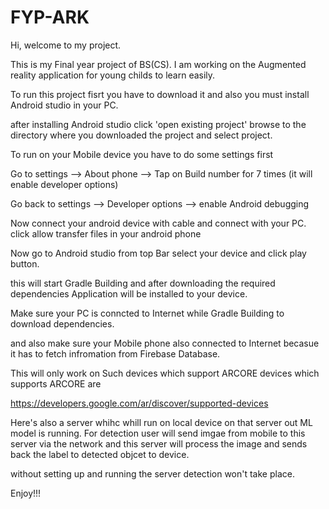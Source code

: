 # FYP-ARK

Hi, welcome to my project.

This is my Final year project of BS(CS). I am working on the Augmented reality application for young childs to learn easily.

To run this project fisrt you have to download it and also you must install Android studio in your PC.

after installing Android studio click 'open existing project' browse to the directory where you downloaded the project and select project.

To run on your Mobile device you have to do some settings first

Go to settings --> About phone --> Tap on Build number for 7 times (it will enable developer options)

Go back to settings --> Developer options --> enable Android debugging

Now connect your android device with cable and connect with your PC. click allow transfer files in your android phone

Now go to Android studio from top Bar select your device and click play button.

this will start Gradle Building and after downloading the required dependencies Application will be installed to your device.

Make sure your PC is conncted to Internet while Gradle Building to download dependencies.

and also make sure your Mobile phone also connected to Internet becasue it has to fetch infromation from Firebase Database.

This will only work on Such devices which support ARCORE devices which supports ARCORE are

https://developers.google.com/ar/discover/supported-devices


Here's also a server whihc whill run on local device on that server out ML model is running. For detection user will send imgae from mobile to this server via the network and this server will process the image and sends back the label to detected objcet to device.

without setting up and running the server detection won't take place.

Enjoy!!!
